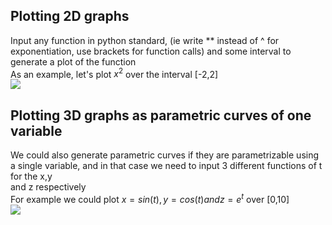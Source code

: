 ## Plotting 2D graphs  
Input any function in python standard, (ie write ** instead of ^ for exponentiation, use brackets for function calls) and some interval to generate a plot of the function  
As an example, let's plot $x^{2}$ over the interval [-2,2]  
![](https://raw.githubusercontent.com/yakeen15/amps/main/plotting%20and%20graphs/images/plot_1.png)  

## Plotting 3D graphs as parametric curves of one variable  
We could also generate parametric curves if they are parametrizable using a single variable, and in that case we need to input 3 different functions of t for the x,y  
and z respectively  
For example we could plot $x=sin(t), y=cos(t) and z=e^{t}$ over [0,10]  
![](https://github.com/yakeen15/amps/blob/main/plotting%20and%20graphs/images/plot_2.png)
